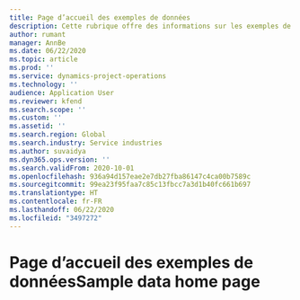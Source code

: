 ```yaml
---
title: Page d’accueil des exemples de données
description: Cette rubrique offre des informations sur les exemples de données disponibles pour Dynamics 365 Project Operations.
author: rumant
manager: AnnBe
ms.date: 06/22/2020
ms.topic: article
ms.prod: ''
ms.service: dynamics-project-operations
ms.technology: ''
audience: Application User
ms.reviewer: kfend
ms.search.scope: ''
ms.custom: ''
ms.assetid: ''
ms.search.region: Global
ms.search.industry: Service industries
ms.author: suvaidya
ms.dyn365.ops.version: ''
ms.search.validFrom: 2020-10-01
ms.openlocfilehash: 936a94d157eae2e7db27fba86147c4ca00b7589c
ms.sourcegitcommit: 99ea23f95faa7c85c13fbcc7a3d1b40fc661b697
ms.translationtype: HT
ms.contentlocale: fr-FR
ms.lasthandoff: 06/22/2020
ms.locfileid: "3497272"
---
```

# <a name="sample-data-home-page"></a><span data-ttu-id="11e2e-103">Page d’accueil des exemples de données</span><span class="sxs-lookup"><span data-stu-id="11e2e-103">Sample data home page</span></span>
